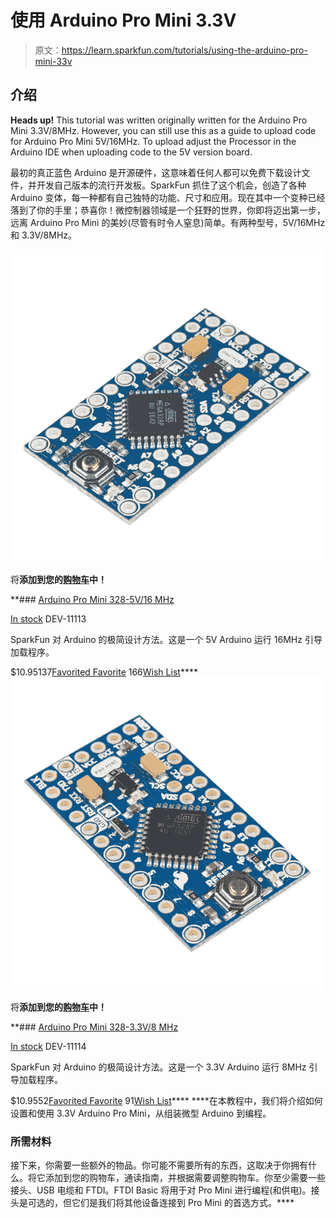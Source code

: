# 使用 Arduino Pro Mini 3.3V

> 原文：<https://learn.sparkfun.com/tutorials/using-the-arduino-pro-mini-33v>

## 介绍

**Heads up!** This tutorial was written originally written for the Arduino Pro Mini 3.3V/8MHz. However, you can still use this as a guide to upload code for Arduino Pro Mini 5V/16MHz. To upload adjust the Processor in the Arduino IDE when uploading code to the 5V version board.

最初的真正蓝色 Arduino 是开源硬件，这意味着任何人都可以免费下载设计文件，并开发自己版本的流行开发板。SparkFun 抓住了这个机会，创造了各种 Arduino 变体，每一种都有自己独特的功能、尺寸和应用。现在其中一个变种已经落到了你的手里；恭喜你！微控制器领域是一个狂野的世界，你即将迈出第一步，远离 Arduino Pro Mini 的美妙(尽管有时令人窒息)简单。有两种型号，5V/16MHz 和 3.3V/8MHz。

[![Arduino Pro Mini 328 - 5V/16MHz](img/2f0d72e41e012869eba837971c16cdd6.png)](https://www.sparkfun.com/products/11113) 

将**添加到您的[购物车](https://www.sparkfun.com/cart)中！**

 **### [Arduino Pro Mini 328-5V/16 MHz](https://www.sparkfun.com/products/11113)

[In stock](https://learn.sparkfun.com/static/bubbles/ "in stock") DEV-11113

SparkFun 对 Arduino 的极简设计方法。这是一个 5V Arduino 运行 16MHz 引导加载程序。

$10.95137[Favorited Favorite](# "Add to favorites") 166[Wish List](# "Add to wish list")****[![Arduino Pro Mini 328 - 3.3V/8MHz](img/a203cbdfe54500b907670e64ce06f2b1.png)](https://www.sparkfun.com/products/11114) 

将**添加到您的[购物车](https://www.sparkfun.com/cart)中！**

 **### [Arduino Pro Mini 328-3.3V/8 MHz](https://www.sparkfun.com/products/11114)

[In stock](https://learn.sparkfun.com/static/bubbles/ "in stock") DEV-11114

SparkFun 对 Arduino 的极简设计方法。这是一个 3.3V Arduino 运行 8MHz 引导加载程序。

$10.9552[Favorited Favorite](# "Add to favorites") 91[Wish List](# "Add to wish list")**** ****在本教程中，我们将介绍如何设置和使用 3.3V Arduino Pro Mini，从组装微型 Arduino 到编程。

### 所需材料

接下来，你需要一些额外的物品。你可能不需要所有的东西，这取决于你拥有什么。将它添加到您的购物车，通读指南，并根据需要调整购物车。你至少需要一些接头、USB 电缆和 FTDI。FTDI Basic 将用于对 Pro Mini 进行编程(和供电)。接头是可选的，但它们是我们将其他设备连接到 Pro Mini 的首选方式。****